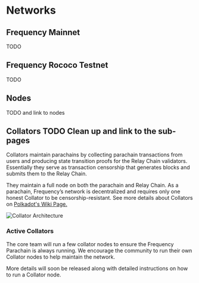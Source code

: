 # Networks

## Frequency Mainnet

TODO

## Frequency Rococo Testnet

TODO

## Nodes

TODO and link to nodes


## Collators TODO Clean up and link to the sub-pages

Collators maintain parachains by collecting parachain transactions from users and producing state transition proofs for the Relay Chain validators.
Essentially they serve as transaction censorship that generates blocks and submits them to the Relay Chain.

They maintain a full node on both the parachain and Relay Chain.
As a parachain, Frequency’s network is decentralized and requires only one honest Collator to be censorship-resistant.
See more details about Collators on [Polkadot's Wiki Page.](https://wiki.polkadot.network/docs/learn-collator)

![Collator Architecture](https://wiki.polkadot.network/assets/images/polkadot-consensus-example-1-b4a05f2e5a4b991594612da57e1d6dfd.png)

### Active Collators

The core team will run a few collator nodes to ensure the Frequency  Parachain is always running.
We encourage the community to run their own Collator nodes to help maintain the network.

More details will soon be released along with detailed instructions on how to run a Collator node.


